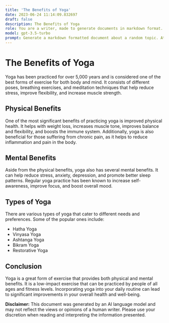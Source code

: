 ```yaml
---
title: 'The Benefits of Yoga'
date: 2023-06-24 11:14:09.832697
draft: false
description: The Benefits of Yoga
role: You are a writer, made to generate documents in markdown format. It is very important that all of the documents you generate are in valid markdown format.
model: gpt-3.5-turbo
prompt: Generate a markdown formatted document about a random topic. At the bottom, include a disclaimer explaining that the document was generated by you. The first line of the document should be the title. Make sure that the entire document is in proper markdown format, using a mix of various tags to make the document visually appealing.
---
```


# The Benefits of Yoga

Yoga has been practiced for over 5,000 years and is considered one of the best forms of exercise for both body and mind. It consists of different poses, breathing exercises, and meditation techniques that help reduce stress, improve flexibility, and increase muscle strength. 

## Physical Benefits

One of the most significant benefits of practicing yoga is improved physical health. It helps with weight loss, increases muscle tone, improves balance and flexibility, and boosts the immune system. Additionally, yoga is also beneficial for those suffering from chronic pain, as it helps to reduce inflammation and pain in the body.

## Mental Benefits

Aside from the physical benefits, yoga also has several mental benefits. It can help reduce stress, anxiety, depression, and promote better sleep patterns. Regular yoga practice has been known to increase self-awareness, improve focus, and boost overall mood.

## Types of Yoga

There are various types of yoga that cater to different needs and preferences. Some of the popular ones include:

* Hatha Yoga
* Vinyasa Yoga
* Ashtanga Yoga
* Bikram Yoga
* Restorative Yoga

## Conclusion

Yoga is a great form of exercise that provides both physical and mental benefits. It is a low-impact exercise that can be practiced by people of all ages and fitness levels. Incorporating yoga into your daily routine can lead to significant improvements in your overall health and well-being.

**Disclaimer:** This document was generated by an AI language model and may not reflect the views or opinions of a human writer. Please use your discretion when reading and interpreting the information presented.